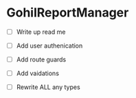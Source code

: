 # GohilReportManager
 - [ ] Write up read me
 - [ ] Add user authenication
 - [ ] Add route guards
 - [ ] Add vaidations
 - [ ] Rewrite ALL any types
 
